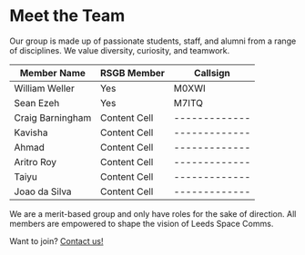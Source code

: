 # Meet the Team

Our group is made up of passionate students, staff, and alumni from a range of disciplines. We value diversity, curiosity, and teamwork.

| Member Name    | RSGB Member | Callsign |
| -------------- | ----------- | -------- |
| William Weller | Yes         | M0XWI    |
| Sean Ezeh | Yes  | M7ITQ |
| Craig Barningham | Content Cell  | ------------- |
| Kavisha | Content Cell  | ------------- |
| Ahmad | Content Cell  | ------------- |
| Aritro Roy | Content Cell  | ------------- |
| Taiyu | Content Cell  | ------------- |
| Joao da Silva | Content Cell  | ------------- |

We are a merit-based group and only have roles for the sake of direction.
All members are empowered to shape the vision of Leeds Space Comms.

Want to join? [Contact us!](CONTACT.md)
